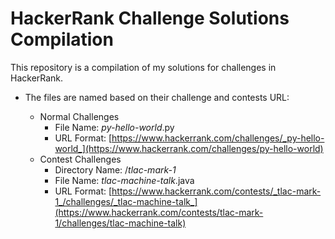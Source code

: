 # HackerRank Challenge Solutions Compilation

This repository is a compilation of my solutions for challenges in HackerRank.

-   The files are named based on their challenge and contests URL:

    -   Normal Challenges
        -   File Name: _py-hello-world_.py
        -   URL Format: [https://www.hackerrank.com/challenges/_py-hello-world_](https://www.hackerrank.com/challenges/py-hello-world)
    -   Contest Challenges
        -   Directory Name: /_tlac-mark-1_
        -   File Name: _tlac-machine-talk_.java
        -   URL Format: [https://www.hackerrank.com/contests/_tlac-mark-1_/challenges/_tlac-machine-talk_](https://www.hackerrank.com/contests/tlac-mark-1/challenges/tlac-machine-talk)
